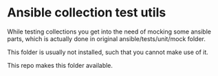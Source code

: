 # Ansible collection test utils

While testing collections you get into the need of mocking some ansible
parts, which is actually done in original ansible/tests/unit/mock folder.

This folder is usually not installed, such that you cannot make use of it.

This repo makes this folder available.
